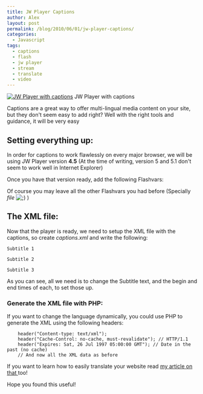 ```yaml
---
title: JW Player Captions
author: Alex
layout: post
permalink: /blog/2010/06/01/jw-player-captions/
categories:
  - Javascript
tags:
  - captions
  - flash
  - jw player
  - stream
  - translate
  - video
--- 
```


[![JW Player with captions][2]][2]
JW Player with captions

  
Captions are a great way to offer multi-lingual media content on your site, but they don\'t seem easy to add right? Well with the right tools and guidance, it will be very easy

## Setting everything up:

In order for captions to work flawlessly on every major browser, we will be using JW Player version **4.5** (At the time of writing, version 5 and 5.1 don\'t seem to work well in Internet Explorer)

Once you have that version ready, add the following Flashvars:

    
    

Of course you may leave all the other Flashvars you had before (Specially *file* ![;)][2] )

 [2]: http://urbanoalvarez.es/blog/wp-includes/images/smilies/icon_wink.gif

## The XML file:

Now that the player is ready, we need to setup the XML file with the captions, so create *captions.xml* and write the following:

    
      
        
          
    Subtitle 1
          
    Subtitle 2
          
    Subtitle 3
        
      
    
    
As you can see, all we need is to change the Subtitle text, and the begin and end times of each, to set those up.
    
    
### Generate the XML file with PHP:
    
    
If you want to change the language dynamically, you could use PHP to generate the XML using the following headers:
    
    
        header("Content-type: text/xml");
        header("Cache-Control: no-cache, must-revalidate"); // HTTP/1.1
        header("Expires: Sat, 26 Jul 1997 05:00:00 GMT"); // Date in the past (no cache)
        // And now all the XML data as before
        
    
    
If you want to learn how to easily translate your website read [my article on that ][3]too!

Hope you found this useful!

 [3]: http://urbanoalvarez.es/blog/2010/03/22/best-website-translation-method/